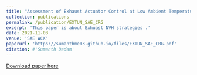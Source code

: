 ```yaml
---
title: "Assessment of Exhaust Actuator Control at Low Ambient Temperature Conditions"
collection: publications
permalink: /publication/EXTUN_SAE_CRG 
excerpt: 'This paper is about Exhuast NVH strategies .'
date: 2021-11-03
venue: 'SAE WCX'
paperurl: 'https://sumanthme03.github.io/files/EXTUN_SAE_CRG.pdf'
citation: #'Sumanth Dadam'
---
```


[Download paper here](https://sumanthme03.github.io/files/EXTUN_SAE_CRG.pdf)